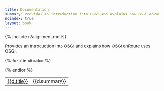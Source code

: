 ```yaml
---
title: Documentation
summary: Provides an introduction into OSGi and explains how OSGi enRoute uses OSGi
noindex: true
layout: book
---
```


{% include r7alignment.md %}

Provides an introduction into OSGi and explains how OSGi enRoute uses OSGi.

<div>
<table>

{% for d in site.doc %}<tr><td><a href="{{d.url}}">{{d.title}}</a></td><td>{{d.summary}}</td></tr>
{% endfor %}

</table>
</div>
